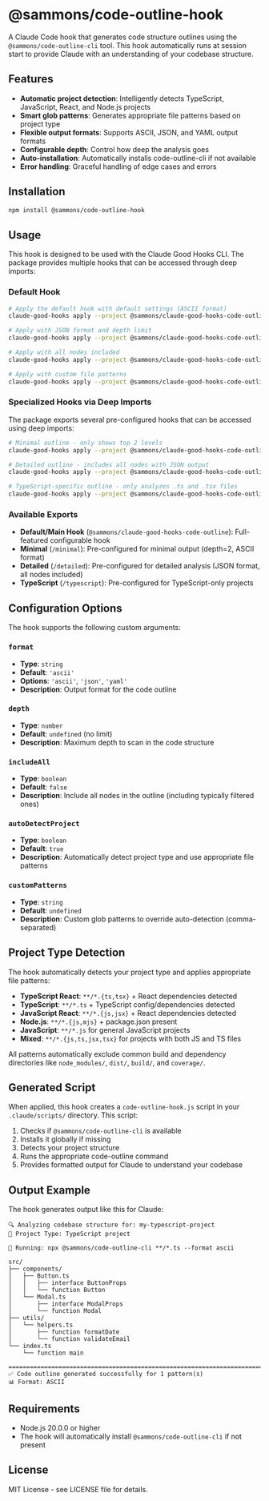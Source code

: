 # @sammons/code-outline-hook

A Claude Code hook that generates code structure outlines using the `@sammons/code-outline-cli` tool. This hook automatically runs at session start to provide Claude with an understanding of your codebase structure.

## Features

- **Automatic project detection**: Intelligently detects TypeScript, JavaScript, React, and Node.js projects
- **Smart glob patterns**: Generates appropriate file patterns based on project type
- **Flexible output formats**: Supports ASCII, JSON, and YAML output formats
- **Configurable depth**: Control how deep the analysis goes
- **Auto-installation**: Automatically installs code-outline-cli if not available
- **Error handling**: Graceful handling of edge cases and errors

## Installation

```bash
npm install @sammons/code-outline-hook
```

## Usage

This hook is designed to be used with the Claude Good Hooks CLI. The package provides multiple hooks that can be accessed through deep imports:

### Default Hook

```bash
# Apply the default hook with default settings (ASCII format)
claude-good-hooks apply --project @sammons/claude-good-hooks-code-outline

# Apply with JSON format and depth limit
claude-good-hooks apply --project @sammons/claude-good-hooks-code-outline --format json --depth 3

# Apply with all nodes included
claude-good-hooks apply --project @sammons/claude-good-hooks-code-outline --includeAll true

# Apply with custom file patterns
claude-good-hooks apply --project @sammons/claude-good-hooks-code-outline --customPatterns "**/*.ts,**/*.js,!node_modules/**"
```

### Specialized Hooks via Deep Imports

The package exports several pre-configured hooks that can be accessed using deep imports:

```bash
# Minimal outline - only shows top 2 levels
claude-good-hooks apply --project @sammons/claude-good-hooks-code-outline/minimal

# Detailed outline - includes all nodes with JSON output
claude-good-hooks apply --project @sammons/claude-good-hooks-code-outline/detailed

# TypeScript-specific outline - only analyzes .ts and .tsx files
claude-good-hooks apply --project @sammons/claude-good-hooks-code-outline/typescript
```

### Available Exports

- **Default/Main Hook** (`@sammons/claude-good-hooks-code-outline`): Full-featured configurable hook
- **Minimal** (`/minimal`): Pre-configured for minimal output (depth=2, ASCII format)
- **Detailed** (`/detailed`): Pre-configured for detailed analysis (JSON format, all nodes included)
- **TypeScript** (`/typescript`): Pre-configured for TypeScript-only projects

## Configuration Options

The hook supports the following custom arguments:

### `format`
- **Type**: `string`
- **Default**: `'ascii'`
- **Options**: `'ascii'`, `'json'`, `'yaml'`
- **Description**: Output format for the code outline

### `depth`
- **Type**: `number`
- **Default**: `undefined` (no limit)
- **Description**: Maximum depth to scan in the code structure

### `includeAll`
- **Type**: `boolean`
- **Default**: `false`
- **Description**: Include all nodes in the outline (including typically filtered ones)

### `autoDetectProject`
- **Type**: `boolean`
- **Default**: `true`
- **Description**: Automatically detect project type and use appropriate file patterns

### `customPatterns`
- **Type**: `string`
- **Default**: `undefined`
- **Description**: Custom glob patterns to override auto-detection (comma-separated)

## Project Type Detection

The hook automatically detects your project type and applies appropriate file patterns:

- **TypeScript React**: `**/*.{ts,tsx}` + React dependencies detected
- **TypeScript**: `**/*.ts` + TypeScript config/dependencies detected  
- **JavaScript React**: `**/*.{js,jsx}` + React dependencies detected
- **Node.js**: `**/*.{js,mjs}` + package.json present
- **JavaScript**: `**/*.js` for general JavaScript projects
- **Mixed**: `**/*.{js,ts,jsx,tsx}` for projects with both JS and TS files

All patterns automatically exclude common build and dependency directories like `node_modules/`, `dist/`, `build/`, and `coverage/`.

## Generated Script

When applied, this hook creates a `code-outline-hook.js` script in your `.claude/scripts/` directory. This script:

1. Checks if `@sammons/code-outline-cli` is available
2. Installs it globally if missing
3. Detects your project structure
4. Runs the appropriate code-outline command
5. Provides formatted output for Claude to understand your codebase

## Output Example

The hook generates output like this for Claude:

```
🔍 Analyzing codebase structure for: my-typescript-project
📁 Project Type: TypeScript project

🚀 Running: npx @sammons/code-outline-cli **/*.ts --format ascii

src/
├── components/
│   ├── Button.ts
│   │   ├── interface ButtonProps
│   │   └── function Button
│   └── Modal.ts
│       ├── interface ModalProps  
│       └── function Modal
├── utils/
│   └── helpers.ts
│       ├── function formatDate
│       └── function validateEmail
└── index.ts
    └── function main

================================================================================
✅ Code outline generated successfully for 1 pattern(s)
📊 Format: ASCII
```

## Requirements

- Node.js 20.0.0 or higher
- The hook will automatically install `@sammons/code-outline-cli` if not present

## License

MIT License - see LICENSE file for details.